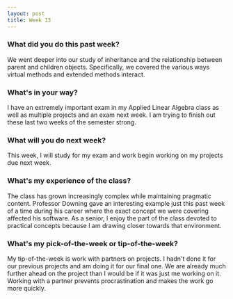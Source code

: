 ```yaml
---
layout: post
title: Week 13
---
```


### What did you do this past week?

We went deeper into our study of inheritance and the relationship between parent and children objects. Specifically, we covered the various ways virtual methods and extended methods interact.

### What's in your way?

I have an extremely important exam in my Applied Linear Algebra class as well as multiple projects and an exam next week. I am trying to finish out these last two weeks of the semester strong. 

### What will you do next week?

This week, I will study for my exam and work begin working on my projects due next week.

### What's my experience of the class?

The class has grown increasingly complex while maintaining pragmatic content. Professor Downing gave an interesting example just this past week of a time during his career where the exact concept we were covering affected his software. As a senior, I enjoy the part of the class devoted to practical concepts because I am drawing closer towards that environment.

### What's my pick-of-the-week or tip-of-the-week?

My tip-of-the-week is work with partners on projects. I hadn't done it for our previous projects and am doing it for our final one. We are already much further ahead on the project than I would be if it was just me working on it. Working with a partner prevents procrastination and makes the work go more quickly.
